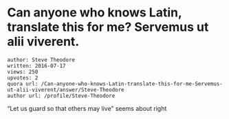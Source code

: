 # Can anyone who knows Latin, translate this for me? Servemus ut alii viverent.

	author: Steve Theodore
	written: 2016-07-17
	views: 250
	upvotes: 2
	quora url: /Can-anyone-who-knows-Latin-translate-this-for-me-Servemus-ut-alii-viverent/answer/Steve-Theodore
	author url: /profile/Steve-Theodore


“Let us guard so that others may live” seems about right

